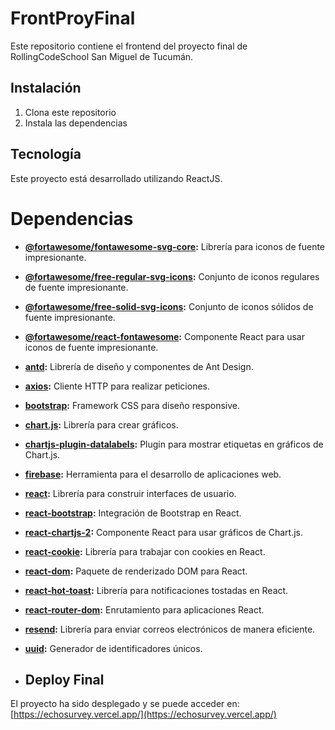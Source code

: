# FrontProyFinal

Este repositorio contiene el frontend del proyecto final de RollingCodeSchool San Miguel de Tucumán.

## Instalación

1. Clona este repositorio
2. Instala las dependencias

## Tecnología

Este proyecto está desarrollado utilizando ReactJS.

# Dependencias

- **[@fortawesome/fontawesome-svg-core](https://www.npmjs.com/package/@fortawesome/fontawesome-svg-core):** Librería para iconos de fuente impresionante.
- **[@fortawesome/free-regular-svg-icons](https://www.npmjs.com/package/@fortawesome/free-regular-svg-icons):** Conjunto de iconos regulares de fuente impresionante.
- **[@fortawesome/free-solid-svg-icons](https://www.npmjs.com/package/@fortawesome/free-solid-svg-icons):** Conjunto de iconos sólidos de fuente impresionante.
- **[@fortawesome/react-fontawesome](https://www.npmjs.com/package/@fortawesome/react-fontawesome):** Componente React para usar iconos de fuente impresionante.
- **[antd](https://www.npmjs.com/package/antd):** Librería de diseño y componentes de Ant Design.
- **[axios](https://www.npmjs.com/package/axios):** Cliente HTTP para realizar peticiones.
- **[bootstrap](https://www.npmjs.com/package/bootstrap):** Framework CSS para diseño responsive.
- **[chart.js](https://www.npmjs.com/package/chart.js):** Librería para crear gráficos.
- **[chartjs-plugin-datalabels](https://www.npmjs.com/package/chartjs-plugin-datalabels):** Plugin para mostrar etiquetas en gráficos de Chart.js.
- **[firebase](https://www.npmjs.com/package/firebase):** Herramienta para el desarrollo de aplicaciones web.
- **[react](https://www.npmjs.com/package/react):** Librería para construir interfaces de usuario.
- **[react-bootstrap](https://www.npmjs.com/package/react-bootstrap):** Integración de Bootstrap en React.
- **[react-chartjs-2](https://www.npmjs.com/package/react-chartjs-2):** Componente React para usar gráficos de Chart.js.
- **[react-cookie](https://www.npmjs.com/package/react-cookie):** Librería para trabajar con cookies en React.
- **[react-dom](https://www.npmjs.com/package/react-dom):** Paquete de renderizado DOM para React.
- **[react-hot-toast](https://www.npmjs.com/package/react-hot-toast):** Librería para notificaciones tostadas en React.
- **[react-router-dom](https://www.npmjs.com/package/react-router-dom):** Enrutamiento para aplicaciones React.
- **[resend](https://www.npmjs.com/package/resend):** Librería para enviar correos electrónicos de manera eficiente.
- **[uuid](https://www.npmjs.com/package/uuid):** Generador de identificadores únicos.

- ## Deploy Final

El proyecto ha sido desplegado y se puede acceder en: [https://echosurvey.vercel.app/](https://echosurvey.vercel.app/)

